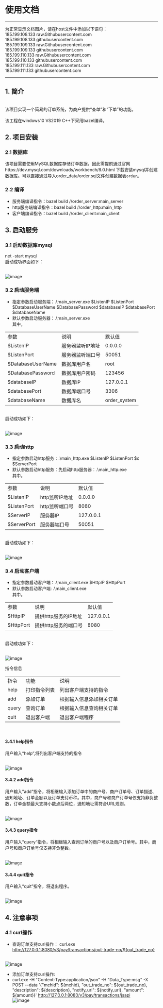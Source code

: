 # 使用文档

--------------------------------------------
为正常显示文档图片，请在host文件中添加以下语句：
<br>185.199.108.133 raw.Githubusercontent.com
<br>185.199.108.133 githubusercontent.com
<br>185.199.109.133 raw.Githubusercontent.com
<br>185.199.109.133 githubusercontent.com
<br>185.199.110.133 raw.Githubusercontent.com
<br>185.199.110.133 githubusercontent.com
<br>185.199.111.133 raw.Githubusercontent.com
<br>185.199.111.133 githubusercontent.com

--------------------------------------------

## 1.	简介
<br>该项目实现一个简易的订单系统，为商户提供“查单”和“下单”的功能。</br>
<br>该工程在windows10 VS2019 C++下采用bazel编译。</br>
## 2.	项目安装
### 2.1	数据库
该项目需要使用MySQL数据库存储订单数据，因此需提前通过官网https://dev.mysql.com/downloads/workbench/8.0.html 下载安装mysql并创建数据库。可以直接通过导入order_data/order.sql文件创建数据表`order`。
### 2.2	编译
- 服务端编译指令：bazel build //order_server:main_server
- http服务端编译指令：bazel build //order_http:main_http
- 客户端编译指令：bazel build //order_client:main_client
## 3.	启动服务
### 3.1	启动数据库mysql
net -start mysql
<br>启动成功界面如下：

<br> ![image](https://github.com/zhongXL/order_system_demo/raw/master/picture/netStartMysql.jpg)


### 3.2	启动服务端
- 指定参数启动服务端：.\main_server.exe $ListenIP $ListenPort $DatabaseUserName $DatabasePassword $databaseIP $databasePort $databaseName
- 默认参数启动服务器：.\main_server.exe
<br>其中，
<table>
 <tr>
		<td>参数</td>
		<td>说明</td>
		<td>默认值</td>
	</tr>
 	<tr>
		<td>$ListenIP</td>
		<td>服务器监听IP地址</td>
		<td>0.0.0.0</td>
	</tr>
	<tr>
		<td>$ListenPort</td>
		<td>服务器监听端口号</td>
		<td>50051</td>
	</tr>
	<tr>
		<td>$DatabaseUserName</td>
		<td>数据库用户名</td>
		<td>root</td>
	</tr>
	<tr>
		<td>$DatabasePassword</td>
		<td>数据库用户密码</td>
		<td>123456</td>
	</tr>
	<tr>
		<td>$databaseIP</td>
		<td>数据库IP</td>
		<td>127.0.0.1</td>
	</tr>
	<tr>
		<td>$databasePort</td>
		<td>数据库端口号</td>
		<td>3306</td>
	</tr>
	<tr>
		<td>$databaseName</td>
		<td>数据库名</td>
		<td>order_system</td>
	</tr>
 </table>
 <br>
启动成功如下：

 <br> ![image](https://github.com/zhongXL/order_system_demo/raw/master/picture/startMainServer.jpg)
 
### 3.3	启动http
- 指定参数启动http服务：.\main_http.exe $ListenIP $ListenPort $c $ServerPort
- 默认参数启动http服务：先启动http服务器：.\main_http.exe
<br>其中，
<table>
 <tr>
		<td>参数</td>
		<td>说明</td>
		<td>默认值</td>
	</tr>
	<tr>
		<td>$ListenIP</td>
		<td>http监听IP地址</td>
		<td>0.0.0.0</td>
	</tr>
	<tr>
		<td>$ListenPort</td>
		<td>http监听端口号</td>
		<td>8080</td>
	</tr>
	<tr>
		<td>$ServerIP</td>
		<td>服务器IP</td>
		<td>127.0.0.1</td>
	</tr>
	<tr>
		<td>$ServerPort</td>
		<td>服务器端口号</td>
		<td>50051</td>
	</tr>
 </table>
 <br>
启动成功如下：

 <br> ![image](https://github.com/zhongXL/order_system_demo/raw/master/picture/startMainHttp.jpg)
 
### 3.4	启动客户端
- 指定参数启动客户端：.\main_client.exe $HttpIP $HttpPort
- 默认参数启动客户端: .\main_client.exe
<br>其中，
<table>
 <tr>
		<td>参数</td>
		<td>说明</td>
		<td>默认值</td>
	</tr>
	<tr>
		<td>$HttpIP</td>
		<td>提供http服务的IP地址</td>
		<td>127.0.0.1</td>
	</tr>
	<tr>
		<td>$HttpPort</td>
		<td>提供http服务的端口号</td>
		<td>8080</td>
	</tr>
 </table>
 <br>
启动成功如下：

 <br> ![image](https://github.com/zhongXL/order_system_demo/raw/master/picture/startMainClient.jpg)
 
指令信息
<table>
 <tr>
		<td>指令</td>
		<td>功能</td>
		<td>说明</td>
	</tr>
	<tr>
		<td>help</td>
		<td>打印指令列表</td>
		<td>列出客户端支持的指令</td>
	</tr>
	<tr>
		<td>add</td>
		<td>添加订单</td>
		<td>根据输入信息添加相关订单</td>
	</tr>
	<tr>
		<td>query</td>
		<td>查询订单</td>
		<td>根据输入信息查询相关订单</td>
	</tr>
	<tr>
		<td>quit</td>
		<td>退出客户端</td>
		<td>退出客户端程序</td>
	</tr>
 </table>
 <br>
 

#### 3.4.1	help指令
用户输入“help”,将列出客户端支持的指令

 <br> ![image](https://github.com/zhongXL/order_system_demo/raw/master/picture/help.jpg)

#### 3.4.2	add指令
用户输入”add”指令，将相继输入添加订单中的商户号、商户订单号、订单描述、通知地址、订单金额以及订单支付币种。其中，商户号和商户订单号仅支持非负整数，订单金额最大支持小数点后两位，通知地址需符合URL规则。

 <br> ![image](https://github.com/zhongXL/order_system_demo/raw/master/picture/add.jpg)

#### 3.4.3	query指令
用户输入“query“指令，将相继输入查询订单的商户号以及商户订单号。其中，商户号和商户订单号仅支持非负整数。

 <br> ![image](https://github.com/zhongXL/order_system_demo/raw/master/picture/query.jpg)
 
#### 3.4.4	quit指令
用户输入“quit”指令，将退出程序。

 <br> ![image](https://github.com/zhongXL/order_system_demo/raw/master/picture/quit.jpg)

## 4.	注意事项
### 4.1	curl操作
- 查询订单支持curl操作：
curl.exe http://127.0.0.1:8080/v3/pay/transactions/out-trade-no/${out_trade_no}

 <br> ![image](https://github.com/zhongXL/order_system_demo/raw/master/picture/curl.jpg)
 
- 添加订单支持curl操作: 
- curl.exe -H "Content-Type:application/json" -H "Data_Type:msg" -X POST --data '{\"mchid\": ${mchid}, \"out_trade_no\": ${out_trade_no}, \"description\": ${description}, \"notify_url\": ${notify_url}, \"amount\": ${amount}}' http://127.0.0.1:8080/v3/pay/transactions/jsapi
<br> ![image](https://github.com/zhongXL/order_system_demo/raw/master/picture/culr_post.jpg)

